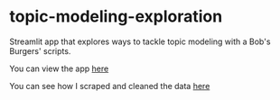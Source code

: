 # topic-modeling-exploration

Streamlit app that explores ways to tackle topic modeling with a Bob's Burgers' scripts.

You can view the app [here](https://share.streamlit.io/kdors/topic-modeling-exploration/main/app.py)

You can see how I scraped and cleaned the data [here](https://github.com/kdors/topic-modeling-exploration/blob/main/topicmodeling.ipynb)